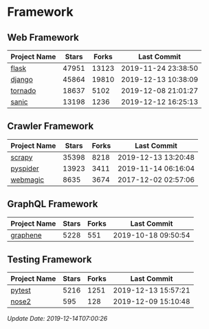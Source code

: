 # Framework

## Web Framework

| Project Name | Stars | Forks | Last Commit |
| ------------ | ----- | ----- | ----------- |
| [flask](https://github.com/pallets/flask) | 47951 | 13123 | 2019-11-24 23:38:50 |
| [django](https://github.com/django/django) | 45864 | 19810 | 2019-12-13 10:38:09 |
| [tornado](https://github.com/tornadoweb/tornado) | 18637 | 5102 | 2019-12-08 21:01:27 |
| [sanic](https://github.com/huge-success/sanic) | 13198 | 1236 | 2019-12-12 16:25:13 |

## Crawler Framework

| Project Name | Stars | Forks | Last Commit |
| ------------ | ----- | ----- | ----------- |
| [scrapy](https://github.com/scrapy/scrapy) | 35398 | 8218 | 2019-12-13 13:20:48 |
| [pyspider](https://github.com/binux/pyspider) | 13923 | 3411 | 2019-11-14 06:16:04 |
| [webmagic](https://github.com/code4craft/webmagic) | 8635 | 3674 | 2017-12-02 02:57:06 |

## GraphQL Framework

| Project Name | Stars | Forks | Last Commit |
| ------------ | ----- | ----- | ----------- |
| [graphene](https://github.com/graphql-python/graphene) | 5228 | 551 | 2019-10-18 09:50:54 |

## Testing Framework

| Project Name | Stars | Forks | Last Commit |
| ------------ | ----- | ----- | ----------- |
| [pytest](https://github.com/pytest-dev/pytest) | 5216 | 1251 | 2019-12-13 15:57:21 |
| [nose2](https://github.com/nose-devs/nose2) | 595 | 128 | 2019-12-09 15:10:48 |

*Update Date: 2019-12-14T07:00:26*